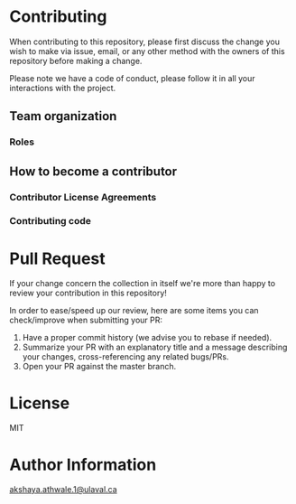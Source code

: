 # Contributing 
When contributing to this repository, please first discuss the change you wish to make via issue, email, or any other method with the owners of this repository before making a change.

Please note we have a code of conduct, please follow it in all your interactions with the project.

## Team organization

### Roles

## How to become a contributor

### Contributor License Agreements

### Contributing code

# Pull Request
If your change concern the collection in itself we're more than happy to review your contribution in this repository!

In order to ease/speed up our review, here are some items you can check/improve when submitting your PR:

1. Have a proper commit history (we advise you to rebase if needed).
2. Summarize your PR with an explanatory title and a message describing your changes, cross-referencing any related bugs/PRs.
3. Open your PR against the master branch.



# License
MIT
# Author Information
akshaya.athwale.1@ulaval.ca
